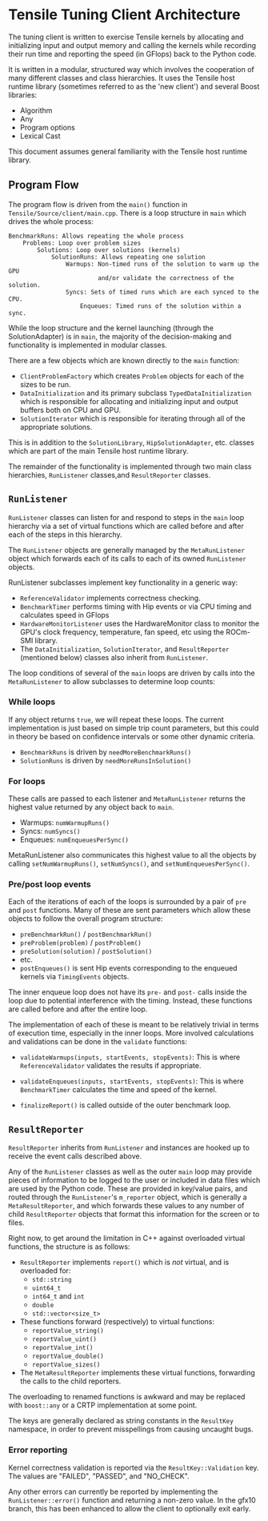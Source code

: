 # Tensile Tuning Client Architecture

The tuning client is written to exercise Tensile kernels by allocating and initializing input and output memory and calling the kernels while recording their run time and reporting the speed (in GFlops) back to the Python code.

It is written in a modular, structured way which involves the cooperation of many different classes and class hierarchies. It uses the Tensile host runtime library (sometimes referred to as the 'new client') and several Boost libraries:

 - Algorithm
 - Any
 - Program options
 - Lexical Cast

This document assumes general familiarity with the Tensile host runtime library.

 ## Program Flow

The program flow is driven from the `main()` function in `Tensile/Source/client/main.cpp`.  There is a loop structure in `main` which drives the whole process:

    BenchmarkRuns: Allows repeating the whole process
        Problems: Loop over problem sizes
            Solutions: Loop over solutions (kernels)
                SolutionRuns: Allows repeating one solution
                    Warmups: Non-timed runs of the solution to warm up the GPU
                             and/or validate the correctness of the solution.
                    Syncs: Sets of timed runs which are each synced to the CPU.
                        Enqueues: Timed runs of the solution within a sync.

While the loop structure and the kernel launching (through the SolutionAdapter) is in `main`, the majority of the decision-making and functionality is implemented in modular classes.

There are a few objects which are known directly to the `main` function:

 - `ClientProblemFactory` which creates `Problem` objects for each of the sizes to be run.
 - `DataInitialization` and its primary subclass `TypedDataInitialization` which is responsible for allocating and initializing input and output buffers both on CPU and GPU.
 - `SolutionIterator` which is responsible for iterating through all of the appropriate solutions.

This is in addition to the `SolutionLibrary`, `HipSolutionAdapter`, etc. classes which are part of the main Tensile host runtime library.

The remainder of the functionality is implemented through two main class hierarchies, `RunListener` classes,and `ResultReporter` classes.

## `RunListener`

`RunListener` classes can listen for and respond to steps in the `main` loop hierarchy via a set of virtual functions which are called before and after each of the steps in this hierarchy.

The `RunListener` objects are generally managed by the `MetaRunListener` object which forwards each of its calls to each of its owned `RunListener` objects.

RunListener subclasses implement key functionality in a generic way:
- `ReferenceValidator` implements correctness checking.
- `BenchmarkTimer` performs timing with Hip events or via CPU timing and calculates speed in GFlops
- `HardwareMonitorListener` uses the HardwareMonitor class to monitor the GPU's clock frequency, temperature, fan speed, etc using the ROCm-SMI library.
- The `DataInitialization`, `SolutionIterator`, and `ResultReporter` (mentioned below) classes also inherit from `RunListener`.

The loop conditions of several of the `main` loops are driven by calls into the `MetaRunListener` to allow subclasses to determine loop counts:

### While loops

If any object returns `true`, we will repeat these loops.  The current implementation is just based on simple trip count parameters, but this could in theory be based on confidence intervals or some other dynamic criteria.

 - `BenchmarkRuns` is driven by `needMoreBenchmarkRuns()`
 - `SolutionRuns` is driven by `needMoreRunsInSolution()`

### For loops

These calls are passed to each listener and `MetaRunListener` returns the highest value returned by any object back to `main`.

- Warmups: `numWarmupRuns()`
- Syncs: `numSyncs()`
- Enqueues: `numEnqueuesPerSync()`

MetaRunListener also communicates this highest value to all the objects by calling `setNumWarmupRuns()`, `setNumSyncs()`, and `setNumEnqueuesPerSync()`.

### Pre/post loop events

Each of the iterations of each of the loops is surrounded by a pair of `pre` and `post` functions.  Many of these are sent parameters which allow these objects to follow the overall program structure:

 - `preBenchmarkRun()` / `postBenchmarkRun()`
 - `preProblem(problem)` / `postProblem()`
 - `preSolution(solution)` / `postSolution()`
 - etc.
 - `postEnqueues()` is sent Hip events corresponding to the enqueued kernels via `TimingEvents` objects.
 
The inner enqueue loop does not have its `pre-` and `post-` calls inside the loop due to potential interference with the timing.  Instead, these functions are called before and after the entire loop.

The implementation of each of these is meant to be relatively trivial in terms of execution time, especially in the inner loops.  More involved calculations and validations can be done in the `validate` functions:

 - `validateWarmups(inputs, startEvents, stopEvents)`: This is where `ReferenceValidator` validates the results if appropriate. 
 - `validateEnqueues(inputs, startEvents, stopEvents)`: This is where `BenchmarkTimer` calculates the time and speed of the kernel.

 - `finalizeReport()` is called outside of the outer benchmark loop.

## `ResultReporter`

`ResultReporter` inherits from `RunListener` and instances are hooked up to receive the event calls described above.

Any of the `RunListener` classes as well as the outer `main` loop may provide pieces of information to be logged to the user or included in data files which are used by the Python code.  These are provided in key/value pairs, and routed through the `RunListener`'s `m_reporter` object, which is generally a `MetaResultReporter`, and which forwards these values to any number of child `ResultReporter` objects that format this information for the screen or to files.

Right now, to get around the limitation in C++ against overloaded virtual functions, the structure is as follows:

  - `ResultReporter` implements `report()` which is *not* virtual, and is overloaded for:
     - `std::string`
     - `uint64_t`
     - `int64_t` and `int`
     - `double`
     - `std::vector<size_t>`
  - These functions forward (respectively) to virtual functions:
     - `reportValue_string()`
     - `reportValue_uint()`
     - `reportValue_int()`
     - `reportValue_double()`
     - `reportValue_sizes()`
  - The `MetaResultReporter` implements these virtual functions, forwarding the calls to the child reporters.

The overloading to renamed functions is awkward and may be replaced with `boost::any` or a CRTP implementation at some point.

The keys are generally declared as string constants in the `ResultKey` namespace, in order to prevent misspellings from causing uncaught bugs.

### Error reporting

Kernel correctness validation is reported via the `ResultKey::Validation` key.  The values are "FAILED", "PASSED", and "NO_CHECK".

Any other errors can currently be reported by implementing the `RunListener::error()` function and returning a non-zero value.  In the gfx10 branch, this has been enhanced to allow the client to optionally exit early.

